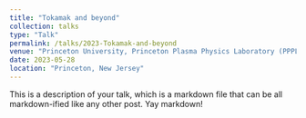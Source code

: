 ```yaml
---
title: "Tokamak and beyond"
collection: talks
type: "Talk"
permalink: /talks/2023-Tokamak-and-beyond
venue: "Princeton University, Princeton Plasma Physics Laboratory (PPPL)"
date: 2023-05-28
location: "Princeton, New Jersey"
---
```


This is a description of your talk, which is a markdown file that can be all markdown-ified like any other post. Yay markdown!
